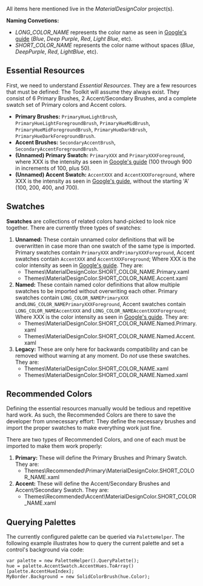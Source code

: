 All items here mentioned live in the *MaterialDesignColor* project(s).

**Naming Convetions:** 
* *LONG_COLOR_NAME* represents the color name as seen in [Google's guide][guide] (*Blue*, *Deep Purple*, *Red*, *Light Blue*, etc). 
* *SHORT_COLOR_NAME* represents the color name without spaces (*Blue*, *DeepPurple*, *Red*, *LightBlue*, etc).

## Essential Resources

First, we need to understand *Essential Resources*. They are a few resources that must be defined: The Toolkit will assume they always exist. They consist of 6 Primary Brushes, 2 Accent/Secondary Brushes, and a complete swatch set of Primary colors and Accent colors.

* **Primary Brushes:** ```PrimaryHueLightBrush```, ```PrimaryHueLightForegroundBrush```, ```PrimaryHueMidBrush```, ```PrimaryHueMidForegroundBrush```, ```PrimaryHueDarkBrush```, ```PrimaryHueDarkForegroundBrush```.
* **Accent Brushes:** ```SecondaryAccentBrush```, ```SecondaryAccentForegroundBrush```.
* **(Unnamed) Primary Swatch:** ```PrimaryXXX``` and ```PrimaryXXXForeground```, where XXX is the intensity as seen in [Google's guide][guide] (100 through 900 in increments of 100, plus 50).
* **(Unnamed) Accent Swatch:** ```AccentXXX``` and ```AccentXXXForeground```, where XXX is the intensity as seen in [Google's guide][guide], without the starting 'A' (100, 200, 400, and 700).


## Swatches

**Swatches** are collections of related colors hand-picked to look nice together. There are currently three types of swatches:

1. **Unnamed:** These contain unnamed color definitions that will be overwritten in case more than one swatch of the same type is imported. Primary swatches contain ```PrimaryXXX``` and```PrimaryXXXForeground```, Accent swatches contain ```AccentXXX``` and ```AccentXXXForeground```; Where XXX is the color intensity as seen in [Google's guide][guide]. They are:
    * Themes\MaterialDesignColor.SHORT_COLOR_NAME.Primary.xaml
    * Themes\MaterialDesignColor.SHORT_COLOR_NAME.Accent.xaml
2. **Named:** These contain named color definitions that allow multiple swatches to be imported without overwriting each other. Primary swatches contain ```LONG_COLOR_NAMEPrimaryXXX``` and```LONG_COLOR_NAMEPrimaryXXXForeground```, Accent swatches contain ```LONG_COLOR_NAMEAccentXXX``` and ```LONG_COLOR_NAMEAccentXXXForeground```; Where XXX is the color intensity as seen in [Google's guide][guide]. They are:
    * Themes\MaterialDesignColor.SHORT_COLOR_NAME.Named.Primary.xaml
    * Themes\MaterialDesignColor.SHORT_COLOR_NAME.Named.Accent.xaml
3. **Legacy:** These are only here for backwards compatibility and can be removed without warning at any moment. Do *not* use these swatches. They are:
    * Themes\MaterialDesignColor.SHORT_COLOR_NAME.xaml
    * Themes\MaterialDesignColor.SHORT_COLOR_NAME.Named.xaml


## Recommended Colors

Defining the essential resources manually would be tedious and repetitive hard work. As such, the Recommended Colors are there to save the developer from unnecessary effort: They define the necessary brushes and import the proper swatches to make everything work just fine. 

There are two types of Recommended Colors, and one of each must be imported to make them work properly:

1. **Primary:** These will define the Primary Brushes and Primary Swatch. They are:
    * Themes\Recommended\Primary\MaterialDesignColor.SHORT_COLOR_NAME.xaml
2. **Accent:** These will define the Accent/Secondary Brushes and Accent/Secondary Swatch. They are:
    * Themes\Recommended\Accent\MaterialDesignColor.SHORT_COLOR_NAME.xaml


 [guide]:https://www.google.com/design/spec/style/color.html#color-color-palette

## Querying Palettes

The currently configured palette can be queried via ``` PaletteHelper ```.  The following example illustrates how to query the current palette and set a control's background via code:

```
var palette = new PaletteHelper().QueryPalette();
hue = palette.AccentSwatch.AccentHues.ToArray()[palette.AccentHueIndex];
MyBorder.Background = new SolidColorBrush(hue.Color);
```